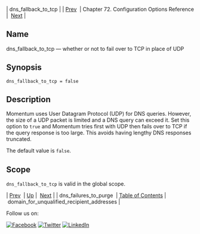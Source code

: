 | dns_fallback_to_tcp |
| [Prev](conf.ref.dns_failures_to_purge.php)  | Chapter 72. Configuration Options Reference |  [Next](conf.ref.domain_for_unqualified_recipient_addresses.php) |

<a name="conf.ref.dns_fallback_to_tcp"></a>
## Name

dns_fallback_to_tcp — whether or not to fail over to TCP in place of UDP

## Synopsis

`dns_fallback_to_tcp = false`

<a name="idp24409248"></a>
## Description

Momentum uses User Datagram Protocol (UDP) for DNS queries. However, the size of a UDP packet is limited and a DNS query can exceed it. Set this option to `true` and Momentum tries first with UDP then fails over to TCP if the query response is too large. This avoids having lengthy DNS responses truncated.

The default value is `false`.

<a name="idp24412256"></a>
## Scope

`dns_fallback_to_tcp` is valid in the global scope.

| [Prev](conf.ref.dns_failures_to_purge.php)  | [Up](config.options.ref.php) |  [Next](conf.ref.domain_for_unqualified_recipient_addresses.php) |
| dns_failures_to_purge  | [Table of Contents](index.php) |  domain_for_unqualified_recipient_addresses |

Follow us on:

[![Facebook](https://support.messagesystems.com/images/icon-facebook.png)](http://www.facebook.com/messagesystems) [![Twitter](https://support.messagesystems.com/images/icon-twitter.png)](http://twitter.com/#!/MessageSystems) [![LinkedIn](https://support.messagesystems.com/images/icon-linkedin.png)](http://www.linkedin.com/company/message-systems)